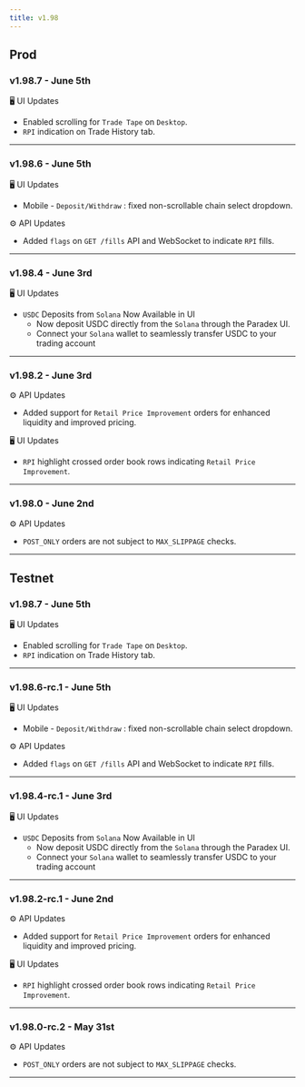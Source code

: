 ```yaml
---
title: v1.98
---
```

## Prod
### v1.98.7 - June 5th
🖥️  UI Updates
* Enabled scrolling for `Trade Tape` on `Desktop`.
* `RPI` indication on Trade History tab.
---
### v1.98.6 - June 5th
🖥️  UI Updates
* Mobile - `Deposit/Withdraw` : fixed non-scrollable chain select dropdown.

⚙️ API Updates
* Added `flags` on `GET /fills` API and WebSocket to indicate `RPI` fills.
---
### v1.98.4 - June 3rd  
🖥️  UI Updates
 * `USDC` Deposits from `Solana` Now Available in UI
   * Now deposit USDC directly from the `Solana` through the Paradex UI.
   * Connect your `Solana` wallet to seamlessly transfer USDC to your trading account
---
### v1.98.2 - June 3rd
⚙️ API Updates
 * Added support for `Retail Price Improvement` orders for enhanced liquidity and improved pricing.
  
🖥️  UI Updates
 * `RPI` highlight crossed order book rows indicating `Retail Price Improvement`.
---
### v1.98.0 - June 2nd
⚙️ API Updates
* `POST_ONLY` orders are not subject to `MAX_SLIPPAGE` checks.
---

## Testnet
### v1.98.7 - June 5th
🖥️  UI Updates
* Enabled scrolling for `Trade Tape` on `Desktop`.
* `RPI` indication on Trade History tab.
---
### v1.98.6-rc.1 - June 5th
🖥️  UI Updates
* Mobile - `Deposit/Withdraw` : fixed non-scrollable chain select dropdown.

⚙️ API Updates
* Added `flags` on `GET /fills` API and WebSocket to indicate `RPI` fills.
---
### v1.98.4-rc.1 - June 3rd  
🖥️  UI Updates
 * `USDC` Deposits from `Solana` Now Available in UI
   * Now deposit USDC directly from the `Solana` through the Paradex UI.
   * Connect your `Solana` wallet to seamlessly transfer USDC to your trading account
---
### v1.98.2-rc.1 - June 2nd
⚙️ API Updates
 * Added support for `Retail Price Improvement` orders for enhanced liquidity and improved pricing.

🖥️  UI Updates
 * `RPI` highlight crossed order book rows indicating `Retail Price Improvement`.
---
### v1.98.0-rc.2 - May 31st
⚙️ API Updates
* `POST_ONLY` orders are not subject to `MAX_SLIPPAGE` checks.
---
